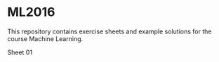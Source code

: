 # ML2016

This repository contains exercise sheets and example solutions for the course Machine Learning.

Sheet 01
